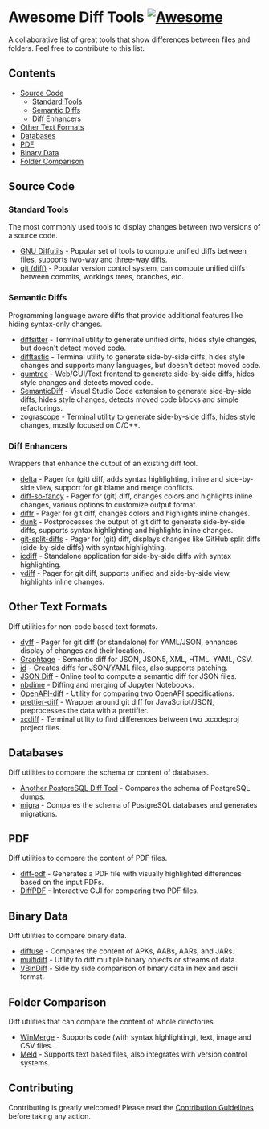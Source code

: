 # Awesome Diff Tools [![Awesome](https://awesome.re/badge.svg)](https://awesome.re)

A collaborative list of great tools that show differences between files and folders. Feel free to contribute to this list.

## Contents

- [Source Code](#source-code)
  - [Standard Tools](#standard-tools)
  - [Semantic Diffs](#semantic-diffs)
  - [Diff Enhancers](#diff-enhancers)
- [Other Text Formats](#other-text-formats)
- [Databases](#databases)
- [PDF](#pdf)
- [Binary Data](#binary-data)
- [Folder Comparison](#folder-comparison)

## Source Code

### Standard Tools

The most commonly used tools to display changes between two versions of a source code.

- [GNU Diffutils](https://www.gnu.org/software/diffutils/) - Popular set of tools to compute unified diffs between files, supports two-way and three-way diffs.
- [git (diff)](https://git-scm.com/) - Popular version control system, can compute unified diffs between commits, workings trees, branches, etc.

### Semantic Diffs

Programming language aware diffs that provide additional features like hiding syntax-only changes.

- [diffsitter](https://github.com/afnanenayet/diffsitter) - Terminal utility to generate unified diffs, hides style changes, but doesn't detect moved code.
- [difftastic](https://github.com/Wilfred/difftastic) - Terminal utility to generate side-by-side diffs, hides style changes and supports many languages, but doesn't detect moved code.
- [gumtree](https://github.com/GumTreeDiff/gumtree) - Web/GUI/Text frontend to generate side-by-side diffs, hides style changes and detects moved code.
- [SemanticDiff](https://semanticdiff.com) - Visual Studio Code extension to generate side-by-side diffs, hides style changes, detects moved code blocks and simple refactorings.
- [zograscope](https://github.com/xaizek/zograscope) - Terminal utility to generate side-by-side diffs, hides style changes, mostly focused on C/C++.

### Diff Enhancers

Wrappers that enhance the output of an existing diff tool.

- [delta](https://github.com/dandavison/delta) - Pager for (git) diff, adds syntax highlighting, inline and side-by-side view, support for git blame and merge conflicts.
- [diff-so-fancy](https://github.com/so-fancy/diff-so-fancy) - Pager for (git) diff, changes colors and highlights inline changes, various options to customize output format.
- [diffr](https://github.com/mookid/diffr) - Pager for git diff, changes colors and highlights inline changes.
- [dunk](https://github.com/darrenburns/dunk) - Postprocesses the output of git diff to generate side-by-side diffs, supports syntax highlighting and highlights inline changes.
- [git-split-diffs](https://github.com/banga/git-split-diffs) - Pager for (git) diff, displays changes like GitHub split diffs (side-by-side diffs) with syntax highlighting.
- [icdiff](https://github.com/jeffkaufman/icdiff) - Standalone application for side-by-side diffs with syntax highlighting.
- [ydiff](https://github.com/ymattw/ydiff) - Pager for git diff, supports unified and side-by-side view, highlights inline changes.


## Other Text Formats

Diff utilities for non-code based text formats.

- [dyff](https://github.com/homeport/dyff) - Pager for git diff (or standalone) for YAML/JSON, enhances display of changes and their location.
- [Graphtage](https://github.com/trailofbits/graphtage) - Semantic diff for JSON, JSON5, XML, HTML, YAML, CSV.
- [jd](https://github.com/josephburnett/jd) - Creates diffs for JSON/YAML files, also supports patching.
- [JSON Diff](https://www.jsondiff.com/) - Online tool to compute a semantic diff for JSON files.
- [nbdime](https://nbdime.readthedocs.io/en/latest/) - Diffing and merging of Jupyter Notebooks.
- [OpenAPI-diff](https://github.com/OpenAPITools/openapi-diff) - Utility for comparing two OpenAPI specifications.
- [prettier-diff](https://github.com/josephfrazier/prettier-diff) - Wrapper around git diff for JavaScript/JSON, preprocesses the data with a prettifier.
- [xcdiff](https://github.com/bloomberg/xcdiff) - Terminal utility to find differences between two .xcodeproj project files.

## Databases

Diff utilities to compare the schema or content of databases.

- [Another PostgreSQL Diff Tool](https://github.com/fordfrog/apgdiff) - Compares the schema of PostgreSQL dumps.
- [migra](https://github.com/djrobstep/migra) - Compares the schema of PostgreSQL databases and generates migrations.

## PDF

Diff utilities to compare the content of PDF files.

- [diff-pdf](https://vslavik.github.io/diff-pdf/) - Generates a PDF file with visually highlighted differences based on the input PDFs.
- [DiffPDF](https://www.qtrac.eu/diffpdf.html) - Interactive GUI for comparing two PDF files.

## Binary Data

Diff utilities to compare binary data.

- [diffuse](https://github.com/JakeWharton/diffuse) - Compares the content of APKs, AABs, AARs, and JARs.
- [multidiff](https://github.com/juhakivekas/multidiff) - Utility to diff multiple binary objects or streams of data.
- [VBinDiff](https://www.cjmweb.net/vbindiff/) - Side by side comparison of binary data in hex and ascii format.

## Folder Comparison

Diff utilities that can compare the content of whole directories.

- [WinMerge](https://winmerge.org) - Supports code (with syntax highlighting), text, image and CSV files.
- [Meld](https://meldmerge.org/) - Supports text based files, also integrates with version control systems.

## Contributing

Contributing is greatly welcomed! Please read the [Contribution Guidelines](Contributing.md) before taking any action.
